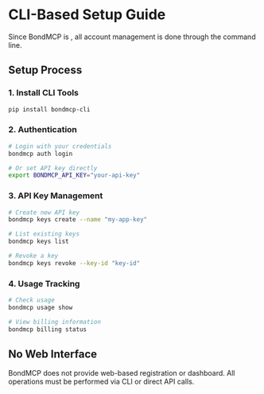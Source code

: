 # CLI-Based Setup Guide

Since BondMCP is , all account management is done through the command line.

## Setup Process

### 1. Install CLI Tools

```bash
pip install bondmcp-cli
```

### 2. Authentication

```bash
# Login with your credentials
bondmcp auth login

# Or set API key directly
export BONDMCP_API_KEY="your-api-key"
```

### 3. API Key Management

```bash
# Create new API key
bondmcp keys create --name "my-app-key"

# List existing keys
bondmcp keys list

# Revoke a key
bondmcp keys revoke --key-id "key-id"
```

### 4. Usage Tracking

```bash
# Check usage
bondmcp usage show

# View billing information
bondmcp billing status
```

## No Web Interface

BondMCP does not provide web-based registration or dashboard. All operations must be performed via CLI or direct API calls.

